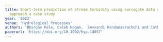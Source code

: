 ```yaml
---
title: Short‐term prediction of stream turbidity using surrogate data and a meta‐model
  approach a case study
year: '2023'
venue: 'Hydrological Processes'
authors: 'Bhargav Rele, Caleb Hogan,  Sevvandi Kandanaarachchi and Catherine Leigh'
paperurl: 'https://doi.org/10.1002/hyp.14857'
---
```


